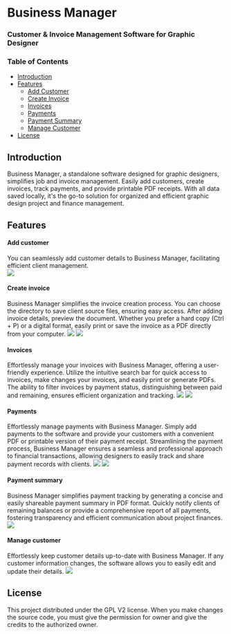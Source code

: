 


# Business Manager
### **Customer & Invoice Management Software for Graphic Designer**





###  **Table of Contents**
- [Introduction](#introduction)
- [Features](#features)
	- [Add Customer](#add-customer) 
	- [Create Invoice](#create-invoice) 
	- [Invoices](#invoices) 
	- [Payments](#payments)
	- [Payment Summary](#payment-summary) 
	- [Manage Customer](#manage-customer)
- [License](#license)

## Introduction <a id="introduction"></a>
Business Manager, a standalone software designed for graphic designers, simplifies job and invoice management. Easily add customers, create invoices, track payments, and provide printable PDF receipts. With all data saved locally, it's the go-to solution for organized and efficient graphic design project and finance management.
## Features <a id="features"></a>

#### Add customer <a id="add-customer"></a>

You can seamlessly add customer details to Business Manager, facilitating efficient client management.  
![](screenshots/add_customer.JPG)

#### Create invoice <a id="create-invoice"></a>
Business Manager simplifies the invoice creation process. You can choose the directory to save client source files, ensuring easy access. After adding invoice details, preview the document. Whether you prefer a hard copy (Ctrl + P) or a digital format, easily print or save the invoice as a PDF directly from your computer.
![](screenshots/create_invoice.JPG)
![](screenshots/invoice_preview.JPG)



#### Invoices <a id="invoices"></a>
Effortlessly manage your invoices with Business Manager, offering a user-friendly experience. Utilize the intuitive search bar for quick access to invoices, make changes your invoices, and easily print or generate PDFs. The ability to filter invoices by payment status, distinguishing between paid and remaining, ensures efficient organization and tracking.
![](screenshots/invoices.JPG)
![](screenshots/edit_invoice.JPG)


#### Payments <a id="payments"></a>
Effortlessly manage payments with Business Manager. Simply add payments to the software and provide your customers with a convenient PDF or printable version of their payment receipt. Streamlining the payment process, Business Manager ensures a seamless and professional approach to financial transactions, allowing designers to easily track and share payment records with clients.
![](screenshots/payment.JPG)
![](screenshots/paymet_receipt.JPG)

#### Payment summary <a id="payment-summary"></a>
Business Manager simplifies payment tracking by generating a concise and easily shareable payment summary in PDF format. Quickly notify clients of remaining balances or provide a comprehensive report of all payments, fostering transparency and efficient communication about project finances.
![](screenshots/payment_summary.JPG)

#### Manage customer <a id="manage-customer"></a>
Effortlessly keep customer details up-to-date with Business Manager. If any customer information changes, the software allows you to easily edit and update their details. 
![](screenshots/manage_customer.JPG)

## License <a id="license"></a>
This project distributed under the GPL V2 license. When you make changes the source code, you must give the permission for owner and give the credits to the authorized owner.

